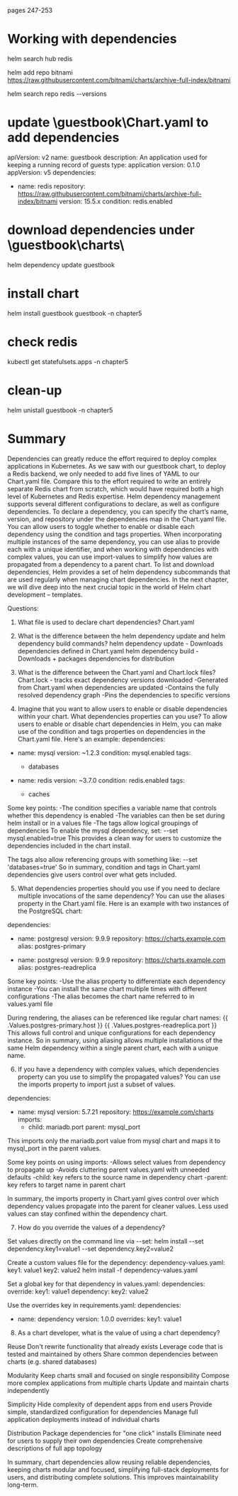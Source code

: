 pages 247-253

# Working with dependencies

helm search hub redis

helm add repo bitnami https://raw.githubusercontent.com/bitnami/charts/archive-full-index/bitnami

helm search repo redis --versions

# update \guestbook\Chart.yaml to add dependencies
apiVersion: v2
name: guestbook
description: An application used for keeping a running record of guests
type: application
version: 0.1.0
appVersion: v5
dependencies:
- name: redis
  repository: https://raw.githubusercontent.com/bitnami/charts/archive-full-index/bitnami
  version: 15.5.x
  condition: redis.enabled

# download dependencies under \guestbook\charts\
helm dependency update guestbook

# install chart
helm install guestbook guestbook -n chapter5
# check redis
kubectl get statefulsets.apps -n chapter5
# clean-up
helm unistall guestbook -n chapter5

# Summary
Dependencies can greatly reduce the effort required to deploy complex
applications in Kubernetes. As we saw with our guestbook chart, to deploy a
Redis backend, we only needed to add five lines of YAML to our Chart.yaml
file. Compare this to the effort required to write an entirely separate Redis
chart from scratch, which would have required both a high level of
Kubernetes and Redis expertise.
Helm dependency management supports several different configurations to
declare, as well as configure dependencies. To declare a dependency, you can
specify the chart’s name, version, and repository under the dependencies
map in the Chart.yaml file. You can allow users to toggle whether to enable
or disable each dependency using the condition and tags properties. When
incorporating multiple instances of the same dependency, you can use alias
to provide each with a unique identifier, and when working with
dependencies with complex values, you can use import-values to simplify
how values are propagated from a dependency to a parent chart. To list and
download dependencies, Helm provides a set of helm dependency
subcommands that are used regularly when managing chart dependencies.
In the next chapter, we will dive deep into the next crucial topic in the world
of Helm chart development – templates.

Questions:
1. What file is used to declare chart dependencies? Chart.yaml
2. What is the difference between the helm dependency update and helm
dependency build commands?
helm dependency update - Downloads dependencies defined in Chart.yaml
helm dependency build - Downloads + packages dependencies for distribution

3. What is the difference between the Chart.yaml and Chart.lock files?
Chart.lock - tracks exact dependency versions downloaded
-Generated from Chart.yaml when dependencies are updated
-Contains the fully resolved dependency graph
-Pins the dependencies to specific versions

4. Imagine that you want to allow users to enable or disable dependencies
within your chart. What dependencies properties can you use?
To allow users to enable or disable chart dependencies in Helm, you can make use of the condition and tags properties on dependencies in the Chart.yaml file.
Here's an example:
dependencies:
  - name: mysql
    version: ~1.2.3 
    condition: mysql.enabled
    tags:
      - databases

  - name: redis
    version: ~3.7.0
    condition: redis.enabled
    tags: 
     - caches

Some key points:
-The condition specifies a variable name that controls whether this dependency is enabled
-The variables can then be set during helm install or in a values file
-The tags allow logical groupings of dependencies
To enable the mysql dependency, set:
--set mysql.enabled=true
This provides a clean way for users to customize the dependencies included in the chart install.

The tags also allow referencing groups with something like:
--set 'databases=true'
So in summary, condition and tags in Chart.yaml dependencies give users control over what gets included.


5. What dependencies properties should you use if you need to declare
multiple invocations of the same dependency?
You can use the aliases property in the Chart.yaml file.
Here is an example with two instances of the PostgreSQL chart:

dependencies:
  - name: postgresql
    version: 9.9.9
    repository: https://charts.example.com
    alias: postgres-primary

  - name: postgresql 
    version: 9.9.9
    repository: https://charts.example.com
    alias: postgres-readreplica

Some key points:
-Use the alias property to differentiate each dependency instance
-You can install the same chart multiple times with different configurations
-The alias becomes the chart name referred to in values.yaml file

During rendering, the aliases can be referenced like regular chart names:
{{ .Values.postgres-primary.host }}
{{ .Values.postgres-readreplica.port }} 
This allows full control and unique configurations for each dependency instance.
So in summary, using aliasing allows multiple installations of the same Helm dependency within a single parent chart, each with a unique name.

6. If you have a dependency with complex values, which dependencies
property can you use to simplify the propagated values?
You can use the imports property to import just a subset of values.

dependencies:
  - name: mysql
    version: 5.7.21
    repository: https://example.com/charts
    imports:
      - child: mariadb.port
        parent: mysql_port

This imports only the mariadb.port value from mysql chart and maps it to mysql_port in the parent values.

Some key points on using imports:
-Allows select values from dependency to propagate up
-Avoids cluttering parent values.yaml with unneeded defaults
-child: key refers to the source name in dependency chart
-parent: key refers to target name in parent chart

In summary, the imports property in Chart.yaml gives control over which dependency values propagate into the parent for cleaner values. Less used values can stay confined within the dependency chart.

7. How do you override the values of a dependency?

Set values directly on the command line via --set:
helm install --set dependency.key1=value1 --set dependency.key2=value2

Create a custom values file for the dependency:
dependency-values.yaml:
  key1: value1 
  key2: value2
helm install -f dependency-values.yaml

Set a global key for that dependency in values.yaml:
dependencies:
  override:
    key1: value1
dependency:
  key2: value2
  
Use the overrides key in requirements.yaml:
dependencies:
 - name: dependency
   version: 1.0.0 
   overrides:
     key1: value1

8. As a chart developer, what is the value of using a chart dependency?

Reuse
Don't rewrite functionality that already exists
Leverage code that is tested and maintained by others
Share common dependencies between charts (e.g. shared databases)

Modularity
Keep charts small and focused on single responsibility
Compose more complex applications from multiple charts
Update and maintain charts independently

Simplicity
Hide complexity of dependent apps from end users
Provide simple, standardized configuration for dependencies
Manage full application deployments instead of individual charts

Distribution
Package dependencies for "one click" installs
Eliminate need for users to supply their own dependencies
Create comprehensive descriptions of full app topology

In summary, chart dependencies allow reusing reliable dependencies, keeping charts modular and focused, simplifying full-stack deployments for users, and distributing complete solutions. This improves maintainability long-term.